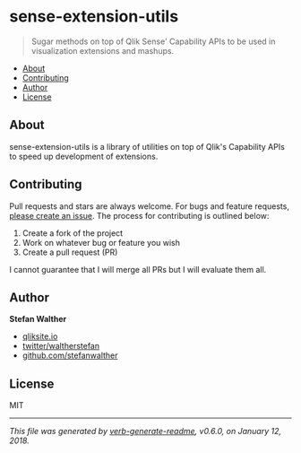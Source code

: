 # sense-extension-utils

> Sugar methods on top of Qlik Sense' Capability APIs to be used in visualization extensions and mashups.

- [About](#about)
- [Contributing](#contributing)
- [Author](#author)
- [License](#license)&nbsp;

## About
sense-extension-utils is a library of utilities on top of Qlik's Capability APIs to speed up development of extensions.

## Contributing
Pull requests and stars are always welcome. For bugs and feature requests, [please create an issue](https://github.com/stefanwalther/sense-extension-utils/issues).
The process for contributing is outlined below:

1. Create a fork of the project
2. Work on whatever bug or feature you wish
3. Create a pull request (PR)

I cannot guarantee that I will merge all PRs but I will evaluate them all.

## Author
**Stefan Walther**

* [qliksite.io](http://qliksite.io)
* [twitter/waltherstefan](http://twitter.com/waltherstefan)
* [github.com/stefanwalther](http://github.com/stefanwalther)

## License
MIT

***

_This file was generated by [verb-generate-readme](https://github.com/verbose/verb-generate-readme), v0.6.0, on January 12, 2018._

